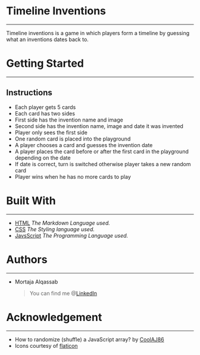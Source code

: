 # Timeline Inventions
***
Timeline inventions is a game in which players form a timeline by guessing what an inventions dates back to.

# Getting Started
***
## Instructions
- Each player gets 5 cards
- Each card has two sides
- First side has the invention name and image
- Second side has the invention name, image and date it was invented
- Player only sees the first side
- One random card is placed into the playground
- A player chooses a card and guesses the invention date
- A player places the card before or after the first card in the playground depending on the date
- If date is correct, turn is switched otherwise player takes a new random card
- Player wins when he has no more cards to play

# Built With
***
- [HTML](https://www.w3.org/html/) *The Markdown Language used.*
- [CSS](https://www.w3.org/Style/CSS/Overview.en.html) *The Styling language used.*
- [JavsScript](https://www.javascript.com/) *The Programming Language used.*

# Authors
***
- Mortaja Alqassab
    > You can find me @[LinkedIn](https://www.linkedin.com/in/mortajaalqassab/)


# Acknowledgement
***
- How to randomize (shuffle) a JavaScript array? by [CoolAJ86](https://stackoverflow.com/a/2450976)
- Icons courtesy of [flaticon](https://www.flaticon.com/)
